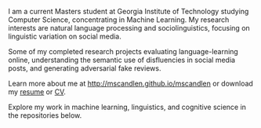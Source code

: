 I am a current Masters student at Georgia Institute of Technology studying Computer Science, concentrating in Machine Learning. My research interests are natural language processing and sociolinguistics, focusing on linguistic variation on social media.

Some of my completed research projects evaluating language-learning online, understanding the semantic use of disfluencies in social media posts, and generating adversarial fake reviews.

Learn more about me at http://mscandlen.github.io/mscandlen or download my [resume](https://github.com/mscandlen/mscandlen/raw/master/docs/Madelyn_Scandlen_Resume.pdf) or [CV](https://github.com/mscandlen/mscandlen/raw/master/docs/Madelyn_Scandlen_CV.pdf).

Explore my work in machine learning, linguistics, and cognitive science in the repositories below.
